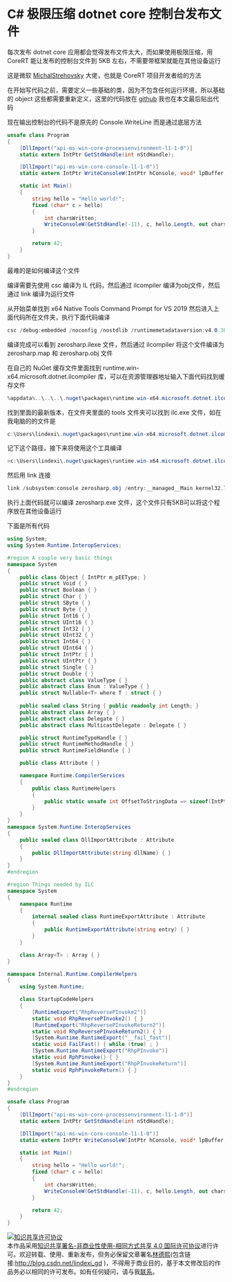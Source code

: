 # C# 极限压缩 dotnet core 控制台发布文件

每次发布 dotnet core 应用都会觉得发布文件太大，而如果使用极限压缩，用 CoreRT 能让发布的控制台文件到 5KB 左右，不需要带框架就能在其他设备运行

<!--more-->
<!-- CreateTime:2019/10/4 14:59:36 -->

<!-- csdn -->

这是微软 [MichalStrehovsky](https://github.com/MichalStrehovsky) 大佬，也就是 CoreRT 项目开发者给的方法

在开始写代码之前，需要定义一些基础的类，因为不包含任何运行环境，所以基础的 object 这些都需要重新定义，这里的代码放在 [github](https://github.com/MichalStrehovsky/zerosharp/blob/master/no-runtime/zerosharp.cs) 我也在本文最后贴出代码

现在输出控制台的代码不是原先的 Console.WriteLine 而是通过底层方法

```csharp
unsafe class Program
{
    [DllImport("api-ms-win-core-processenvironment-l1-1-0")]
    static extern IntPtr GetStdHandle(int nStdHandle);

    [DllImport("api-ms-win-core-console-l1-1-0")]
    static extern IntPtr WriteConsoleW(IntPtr hConsole, void* lpBuffer, int charsToWrite, out int charsWritten, void* reserved);

    static int Main()
    {
        string hello = "Hello world!";
        fixed (char* c = hello)
        {
            int charsWritten;
            WriteConsoleW(GetStdHandle(-11), c, hello.Length, out charsWritten, null);
        }

        return 42;
    }
}
```

最难的是如何编译这个文件

编译需要先使用 csc 编译为 IL 代码，然后通过 ilcompiler 编译为obj文件，然后通过 link 编译为运行文件

从开始菜单找到 x64 Native Tools Command Prompt for VS 2019 然后进入上面代码所在文件夹，执行下面代码编译

```csharp
csc /debug:embedded /noconfig /nostdlib /runtimemetadataversion:v4.0.30319 zerosharp.cs /out:zerosharp.ilexe /langversion:latest /unsafe
```

编译完成可以看到 zerosharp.ilexe 文件，然后通过 ilcompiler 将这个文件编译为 zerosharp.map 和 zerosharp.obj 文件

在自己的 NuGet 缓存文件里面找到 runtime.win-x64.microsoft.dotnet.ilcompiler 库，可以在资源管理器地址输入下面代码找到缓存文件

```csharp
%appdata%..\..\..\.nuget\packages\runtime.win-x64.microsoft.dotnet.ilcompiler
```

找到里面的最新版本，在文件夹里面的 tools 文件夹可以找到 ilc.exe 文件，如在我电脑的的文件是

```csharp
c:\Users\lindexi\.nuget\packages\runtime.win-x64.microsoft.dotnet.ilcompiler\1.0.0-alpha-27606-05\tools\ilc.exe
```

记下这个路径，接下来将使用这个工具编译

```csharp
>c:\Users\lindexi\.nuget\packages\runtime.win-x64.microsoft.dotnet.ilcompiler\1.0.0-alpha-27606-05\tools\ilc.exe zerosharp.ilexe -o zerosharp.obj --systemmodule zerosharp --map zerosharp.map -O
```

然后用 link 连接

```csharp
link /subsystem:console zerosharp.obj /entry:__managed__Main kernel32.lib /merge:.modules=.pdata /incremental:no
```

执行上面代码就可以编译 zerosharp.exe 文件，这个文件只有5KB可以将这个程序放在其他设备运行

下面是所有代码

```csharp
using System;
using System.Runtime.InteropServices;

#region A couple very basic things
namespace System
{
    public class Object { IntPtr m_pEEType; }
    public struct Void { }
    public struct Boolean { }
    public struct Char { }
    public struct SByte { }
    public struct Byte { }
    public struct Int16 { }
    public struct UInt16 { }
    public struct Int32 { }
    public struct UInt32 { }
    public struct Int64 { }
    public struct UInt64 { }
    public struct IntPtr { }
    public struct UIntPtr { }
    public struct Single { }
    public struct Double { }
    public abstract class ValueType { }
    public abstract class Enum : ValueType { }
    public struct Nullable<T> where T : struct { }
    
    public sealed class String { public readonly int Length; }
    public abstract class Array { }
    public abstract class Delegate { }
    public abstract class MulticastDelegate : Delegate { }

    public struct RuntimeTypeHandle { }
    public struct RuntimeMethodHandle { }
    public struct RuntimeFieldHandle { }

    public class Attribute { }

    namespace Runtime.CompilerServices
    {
        public class RuntimeHelpers
        {
            public static unsafe int OffsetToStringData => sizeof(IntPtr) + sizeof(int);
        }
    }
}
namespace System.Runtime.InteropServices
{
    public sealed class DllImportAttribute : Attribute
    {
        public DllImportAttribute(string dllName) { }
    }
}
#endregion

#region Things needed by ILC
namespace System
{
    namespace Runtime
    {
        internal sealed class RuntimeExportAttribute : Attribute
        {
            public RuntimeExportAttribute(string entry) { }
        }
    }

    class Array<T> : Array { }
}

namespace Internal.Runtime.CompilerHelpers
{
    using System.Runtime;

    class StartupCodeHelpers
    {
        [RuntimeExport("RhpReversePInvoke2")]
        static void RhpReversePInvoke2() { }
        [RuntimeExport("RhpReversePInvokeReturn2")]
        static void RhpReversePInvokeReturn2() { }
        [System.Runtime.RuntimeExport("__fail_fast")]
        static void FailFast() { while (true) ; }
        [System.Runtime.RuntimeExport("RhpPInvoke")]
        static void RphPinvoke() { }
        [System.Runtime.RuntimeExport("RhpPInvokeReturn")]
        static void RphPinvokeReturn() { }
    }
}
#endregion

unsafe class Program
{
    [DllImport("api-ms-win-core-processenvironment-l1-1-0")]
    static extern IntPtr GetStdHandle(int nStdHandle);

    [DllImport("api-ms-win-core-console-l1-1-0")]
    static extern IntPtr WriteConsoleW(IntPtr hConsole, void* lpBuffer, int charsToWrite, out int charsWritten, void* reserved);

    static int Main()
    {
        string hello = "Hello world!";
        fixed (char* c = hello)
        {
            int charsWritten;
            WriteConsoleW(GetStdHandle(-11), c, hello.Length, out charsWritten, null);
        }

        return 42;
    }
}
```

<a rel="license" href="http://creativecommons.org/licenses/by-nc-sa/4.0/"><img alt="知识共享许可协议" style="border-width:0" src="https://licensebuttons.net/l/by-nc-sa/4.0/88x31.png" /></a><br />本作品采用<a rel="license" href="http://creativecommons.org/licenses/by-nc-sa/4.0/">知识共享署名-非商业性使用-相同方式共享 4.0 国际许可协议</a>进行许可。欢迎转载、使用、重新发布，但务必保留文章署名[林德熙](http://blog.csdn.net/lindexi_gd)(包含链接:http://blog.csdn.net/lindexi_gd )，不得用于商业目的，基于本文修改后的作品务必以相同的许可发布。如有任何疑问，请与我[联系](mailto:lindexi_gd@163.com)。
